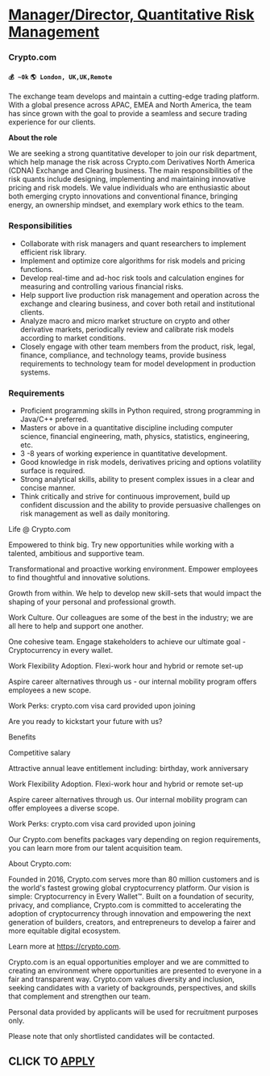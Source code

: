 # [Manager/Director, Quantitative Risk Management](https://www.remotewlb.com/apply/manager-director-quantitative-risk-management)  
### Crypto.com  
#### `💰 ~0k` `🌎 London, UK,UK,Remote`  

The exchange team develops and maintain a cutting-edge trading platform. With a global presence across APAC, EMEA and North America, the team has since grown with the goal to provide a seamless and secure trading experience for our clients.

  

 **About the role**

We are seeking a strong quantitative developer to join our risk department, which help manage the risk across Crypto.com Derivatives North America (CDNA) Exchange and Clearing business. The main responsibilities of the risk quants include designing, implementing and maintaining innovative pricing and risk models. We value individuals who are enthusiastic about both emerging crypto innovations and conventional finance, bringing energy, an ownership mindset, and exemplary work ethics to the team.

### Responsibilities

  * Collaborate with risk managers and quant researchers to implement efficient risk library.
  * Implement and optimize core algorithms for risk models and pricing functions.
  * Develop real-time and ad-hoc risk tools and calculation engines for measuring and controlling various financial risks.
  * Help support live production risk management and operation across the exchange and clearing business, and cover both retail and institutional clients.
  * Analyze macro and micro market structure on crypto and other derivative markets, periodically review and calibrate risk models according to market conditions.
  * Closely engage with other team members from the product, risk, legal, finance, compliance, and technology teams, provide business requirements to technology team for model development in production systems.

### Requirements

  * Proficient programming skills in Python required, strong programming in Java/C++ preferred.
  * Masters or above in a quantitative discipline including computer science, financial engineering, math, physics, statistics, engineering, etc.
  * 3 -8 years of working experience in quantitative development.
  * Good knowledge in risk models, derivatives pricing and options volatility surface is required.
  * Strong analytical skills, ability to present complex issues in a clear and concise manner.
  * Think critically and strive for continuous improvement, build up confident discussion and the ability to provide persuasive challenges on risk management as well as daily monitoring.

Life @ Crypto.com

  

Empowered to think big. Try new opportunities while working with a talented, ambitious and supportive team.

Transformational and proactive working environment. Empower employees to find thoughtful and innovative solutions.

Growth from within. We help to develop new skill-sets that would impact the shaping of your personal and professional growth.

Work Culture. Our colleagues are some of the best in the industry; we are all here to help and support one another.

One cohesive team. Engage stakeholders to achieve our ultimate goal - Cryptocurrency in every wallet.

Work Flexibility Adoption. Flexi-work hour and hybrid or remote set-up

Aspire career alternatives through us - our internal mobility program offers employees a new scope.

Work Perks: crypto.com visa card provided upon joining

  

Are you ready to kickstart your future with us?

  

Benefits

  

Competitive salary

Attractive annual leave entitlement including: birthday, work anniversary

Work Flexibility Adoption. Flexi-work hour and hybrid or remote set-up

Aspire career alternatives through us. Our internal mobility program can offer employees a diverse scope.

Work Perks: crypto.com visa card provided upon joining

  

Our Crypto.com benefits packages vary depending on region requirements, you can learn more from our talent acquisition team.

  

  

About Crypto.com:

  

Founded in 2016, Crypto.com serves more than 80 million customers and is the world's fastest growing global cryptocurrency platform. Our vision is simple: Cryptocurrency in Every Wallet™. Built on a foundation of security, privacy, and compliance, Crypto.com is committed to accelerating the adoption of cryptocurrency through innovation and empowering the next generation of builders, creators, and entrepreneurs to develop a fairer and more equitable digital ecosystem.

  

Learn more at https://crypto.com.

  

Crypto.com is an equal opportunities employer and we are committed to creating an environment where opportunities are presented to everyone in a fair and transparent way. Crypto.com values diversity and inclusion, seeking candidates with a variety of backgrounds, perspectives, and skills that complement and strengthen our team.

  

Personal data provided by applicants will be used for recruitment purposes only.

  

Please note that only shortlisted candidates will be contacted.

  
## CLICK TO [APPLY](https://www.remotewlb.com/apply/manager-director-quantitative-risk-management)


